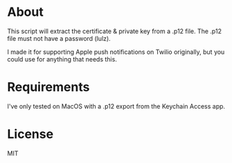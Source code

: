 # About

This script will extract the certificate & private key from a .p12 file. The .p12 file must not have a password (lulz).

I made it for supporting Apple push notifications on Twilio originally, but you could use for anything that needs this.

# Requirements

I've only tested on MacOS with a .p12 export from the Keychain Access app.

# License

MIT
